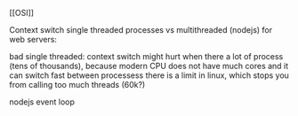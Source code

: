 [[OSI]]

Context switch 
single threaded processes vs multithreaded (nodejs) for web servers:

bad single threaded:
 context switch might hurt when there a lot of process (tens of thousands), because modern CPU does not have much cores and it can switch fast between processess
 there is a limit in linux, which stops you from calling too much threads (60k?)
 
 nodejs event loop
 
 